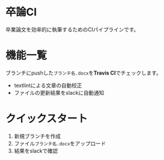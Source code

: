 # 卒論CI
卒業論文を効率的に執筆するためのCIパイプラインです。

# 機能一覧
ブランチにpushした`ブランチ名.docx`を**Travis CI**でチェックします。
- textlintによる文章の自動校正
- ファイルの更新結果をslackに自動通知

# クイックスタート
1. 新規ブランチを作成
2. ファイル`ブランチ名.docx`をアップロード
3. 結果をslackで確認